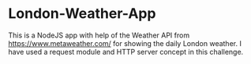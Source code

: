 # London-Weather-App
This is a NodeJS app with help of the Weather API from https://www.metaweather.com/ for showing the daily London weather.
I have used a request module and HTTP server concept in this challenge.
